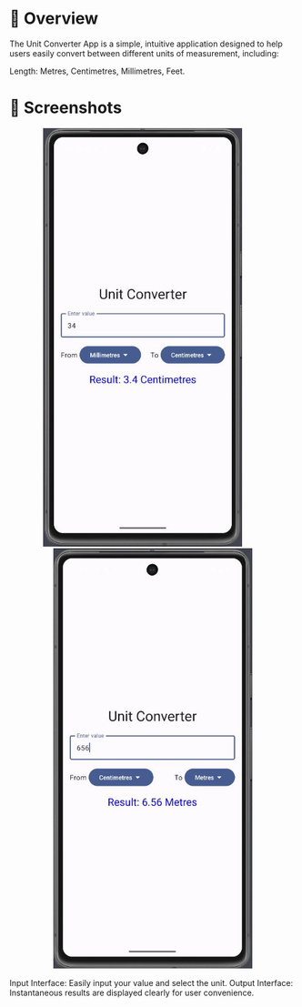 # 🚀 Overview
The Unit Converter App is a simple, intuitive application designed to help users easily convert between different units of measurement, including:

Length: Metres, Centimetres, Millimetres, Feet.

# 📸 Screenshots
<p align="center">
  <img src="app/src/main/res/images/unit_conv1.JPG" width="350" alt="Unit Converter Input Screenshot">
  &nbsp;&nbsp;&nbsp;&nbsp;&nbsp;&nbsp;&nbsp;&nbsp;
  <img src="app/src/main/res/images/unit_conv2.JPG" width="350" alt="Unit Converter Output Screenshot">
</p>
 
Input Interface: Easily input your value and select the unit.
Output Interface: Instantaneous results are displayed clearly for user convenience.

